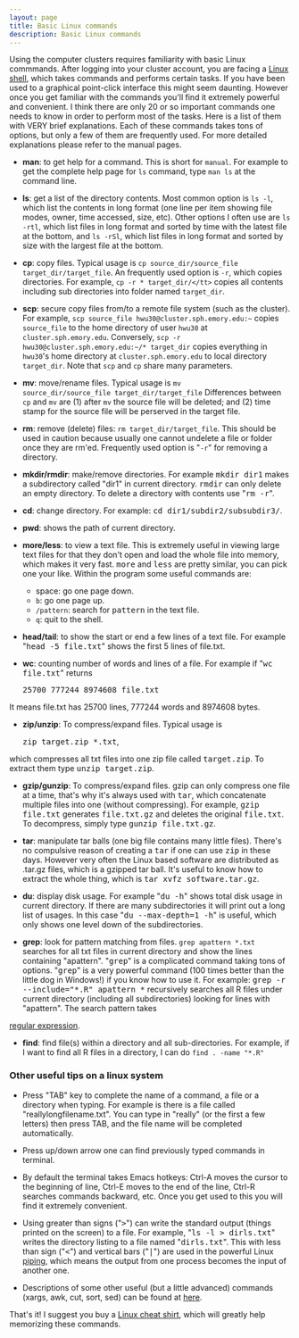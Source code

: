 ```yaml
---
layout: page
title: Basic Linux commands
description: Basic Linux commands
---
```


Using the computer clusters requires familiarity with basic Linux commmands. 
After logging into your cluster account, you are facing a 
<a href="http://en.wikipedia.org/wiki/Unix_shell">Linux shell</a>, 
which takes commands and performs certain tasks. 
If you have been used to a graphical point-click interface this might seem daunting.
However once you get familiar with the commands you'll find it
extremely powerful and convenient. I think there are only 
20 or so important commands one needs to know in order to perform
most of the tasks. Here is a list of them with VERY brief explanations.
Each of these commands takes tons of options, but only
a few of them are frequently used. For more detailed 
explanations please refer to the manual pages. 

- **man**: to get help for a command. This is short for `manual`.
For example to get the complete help page for `ls` command, type
`man ls` at the command line. 

- **ls**: get a list of the directory contents. Most common option is `ls -l`, which list the contents in long format 
(one line per item showing file modes, owner, time accessed, size, etc). 
Other options I often use are `ls -rtl`, which list files in 
long format and sorted by time 
with the latest file at the bottom, and `ls -rSl`, 
which list files in long format and sorted by size with the largest file at the bottom. 

- **cp**: copy files. Typical usage is 
`cp source_dir/source_file target_dir/target_file`.
An frequently used option is `-r`, which copies 
directories. For example, 
```cp -r * target_dir/</tt>``` copies all contents including 
sub directories into folder named `target_dir`.


- **scp**: secure copy files from/to a remote file system (such as the cluster).
For example, 
```scp source_file hwu30@cluster.sph.emory.edu:~```
copies `source_file` to the home directory of user `hwu30` at 
`cluster.sph.emory.edu`. Conversely, 
``scp -r hwu30@cluster.sph.emory.edu:~/* target_dir``
copies everything in `hwu30`'s home directory at 
`cluster.sph.emory.edu`
to local directory `target_dir`.
Note that `scp` and `cp` share many parameters.

- **mv**: move/rename files. 
Typical usage is 
<code>mv source_dir/source_file target_dir/target_file</code>
Differences between `cp` and `mv` are (1) after `mv` the source file will 
be deleted; and (2) time stamp for the source file will be perserved 
in the target file.

- **rm**: remove (delete) files: ``rm target_dir/target_file``.
This should be used in caution because usually one cannot undelete a file or folder
once they are rm'ed. Frequently used option is "`-r`" for removing a directory. 

- **mkdir/rmdir**: make/remove directories. For example 
<tt>mkdir dir1</tt> makes a subdirectory called "dir1" in current directory.
<tt>rmdir</tt> can only delete an empty directory. 
To delete a directory with contents use "<tt>rm -r</tt>".

- **cd**: change directory. For example: <tt>cd dir1/subdir2/subsubdir3/</tt>.

- **pwd**: shows the path of current directory.

- **more/less**: to view a text file. This is extremely useful in viewing
large text files for that they don't open and load the whole file into memory,
which makes it very fast. <tt>more</tt> and <tt>less</tt> are pretty similar, 
you can pick one your like. Within the program some useful commands are:
	- space: go one page down.
	- `b`: go one page up.
	- `/pattern`: search for <tt>pattern</tt> in the text file.
	- `q`: quit to the shell.


- **head/tail**: to show the start or end a few lines of a text file. 
For example "<tt>head -5 file.txt</tt>" shows the first 5 lines of file.txt.

- **wc**: counting number of words and lines of a file. 
For example if "<tt>wc file.txt</tt>" returns 
<ul><tt>25700  777244 8974608 file.txt</tt></ul>
It means file.txt has 25700 lines, 777244 words and 8974608 bytes.

- **zip/unzip**: To compress/expand files. 
Typical usage is 
<ul><tt>zip target.zip *.txt</tt>,</ul> 
which compresses all txt files into one zip file called <tt>target.zip</tt>.
To extract them type <tt>unzip target.zip</tt>.

- **gzip/gunzip**: To compress/expand files. 
gzip can only compress one file at a time, that's why 
it's always used with <tt>tar</tt>, which concatenate multiple files 
into one (without compressing). For example, 
<tt>gzip file.txt</tt> generates <tt>file.txt.gz</tt> and deletes 
the original <tt>file.txt</tt>. To decompress, simply
type <tt>gunzip file.txt.gz</tt>. 

- **tar**: manipulate tar balls (one big file contains many little files).
There's no compulsive reason of creating a <tt>tar</tt> if one can use <tt>zip</tt>
in these days. However very often the Linux based software are distributed as .tar.gz
files, which is a gzipped tar ball. It's useful to know how to extract the whole thing,
which is <tt>tar xvfz software.tar.gz</tt>. 

- **du**: display disk usage. For example 
"<tt>du -h</tt>" shows total disk usage in current directory. 
If there are many subdirectories it will print out a long list 
of usages. In this case "<tt>du --max-depth=1 -h</tt>"
is useful, which only shows one level down of the subdirectories.

- **grep**: look for pattern matching from files. 
``grep apattern *.txt`` searches for all txt files in current directory
and show the lines containing "apattern". 
"<tt>grep</tt>" is a complicated command taking tons of options. 
"<tt>grep</tt>" is a  very powerful command (100 times better than the little dog in Windows!)
if you know how to use it. For example:
<tt>grep -r --include="*.R" apattern *</tt> recursively searches all R files 
under current directory (including all subdirectories) looking for lines with "apattern". 
The search pattern takes 
<a href="http://en.wikipedia.org/wiki/Regular_expression">
regular expression</a>.

- **find**: find file(s) within a directory and all sub-directories. For example, if I want to find all R files in a directory, I can do
``
find . -name "*.R"
``


### Other useful tips on a linux system

- Press "TAB" key to complete the name of a command, a file or a directory when typing. 
For example is there is a file called "reallylongfilename.txt". You can type in "really"
(or the first a few letters) then press TAB, and the file name will be completed automatically.

- Press up/down arrow one can find previously typed commands in terminal.

- By default the terminal takes Emacs hotkeys: Ctrl-A moves the cursor  to the beginning of line, 
Ctrl-E moves to the end of the line, Ctrl-R searches commands backward, etc. Once you get used to
this you will find it extremely convenient. 

- Using greater than signs ("<tt>></tt>") can write the standard output 
(things printed on the screen) to a file. 
For example, "<tt>ls -l > dirls.txt</tt>" writes the directory listing to
a file named "<tt>dirls.txt</tt>".
This with less than sign ("<tt><</tt>") and vertical bars ("<tt>|</tt>")
are used in the powerful Linux 
<a href="http://en.wikipedia.org/wiki/Redirection_(computing)#Piping">piping</a>,
which means the output from one process becomes the input of another one. 

- Descriptions of some other useful (but a little advanced) commands 
(xargs, awk, cut, sort, sed) can be found at 
<a href="http://lh3lh3.users.sourceforge.net/biounix.shtml">here</a>.

That's it! I suggest you buy a 
<a href="http://www.thinkgeek.com/tshirts-apparel/xkcd/dabb/">
Linux cheat shirt</a>, which will greatly help memorizing these commands.

